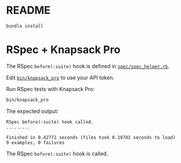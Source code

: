 # README

```bash
bundle install
```

# RSpec + Knapsack Pro

The RSpec `before(:suite)` hook is defined in [`spec/spec_helper.rb`](spec/spec_helper.rb).

Edit [`bin/knapsack_pro`](bin/knapsack_pro) to use your API token.

Run RSpec tests with Knapsack Pro:

```bash
bin/knapsack_pro
```

The expected output:

```
RSpec before(:suite) hook called.
.........

Finished in 0.42772 seconds (files took 0.19781 seconds to load)
9 examples, 0 failures
```

The RSpec `before(:suite)` hook is called.
